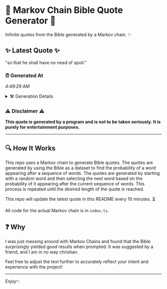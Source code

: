 # 📖 Markov Chain Bible Quote Generator 📖

Infinite quotes from the Bible generated by a Markov chain. ✨

## ✨ Latest Quote ✨
"so that he shall have no need of spoil."

### ⏰ Generated At
*4:49:29 AM*

<details>
    <summary>🛠️ Generation Details</summary>
    <p>
        <strong>🌱 Seed:</strong> so<br>
        <strong>🔄 Iterations:</strong> 8<br>
        <strong>📜 Context History:</strong><br>[ so ]: that<br>[ so, that ]: he<br>[ so, that, he ]: shall<br>[ so, that, he, shall ]: have<br>[ so, that, he, shall, have ]: no<br>[ so, that, he, shall, have, no ]: need<br>[ that, he, shall, have, no, need ]: of<br>[ he, shall, have, no, need, of ]: spoil.<br>
    </p>
</details>

### ⚠️ Disclaimer ⚠️
**This quote is generated by a program and is not to be taken seriously. It is purely for entertainment purposes.**

---

## 🔍 How It Works

This repo uses a Markov chain to generate Bible quotes. The quotes are generated by using the Bible as a dataset to find the probability of a word appearing after a sequence of words. The quotes are generated by starting with a random word and then selecting the next word based on the probability of it appearing after the current sequence of words. This process is repeated until the desired length of the quote is reached.

This repo will update the latest quote in this README every 10 minutes. ⏳

All code for the actual Markov chain is in `index.ts`.

## ❓ Why

I was just messing around with Markov Chains and found that the Bible surprisingly yielded good results when prompted. 
It was suggested by a friend, and I am in no way christian.

Feel free to adjust the text further to accurately reflect your intent and experience with the project!

---

*Enjoy*✨

